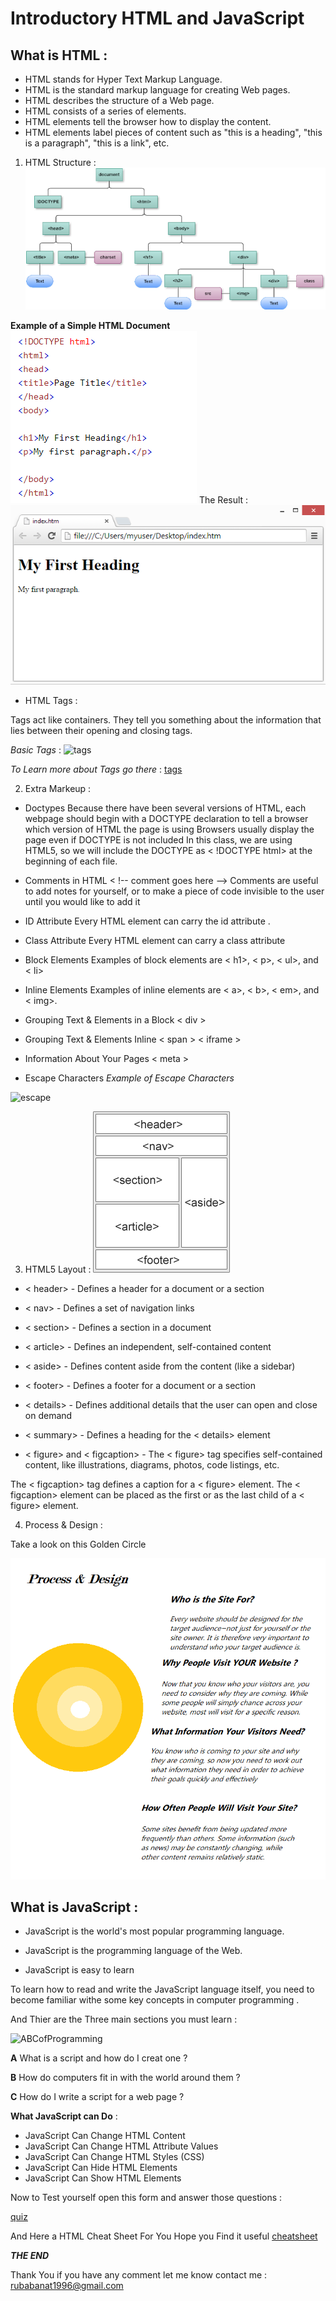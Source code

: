 # Introductory HTML and JavaScript

## What is HTML :

- HTML stands for Hyper Text Markup Language.
- HTML is the standard markup language for creating Web pages.
- HTML describes the structure of a Web page.
- HTML consists of a series of elements.
- HTML elements tell the browser how to display the content.
- HTML elements label pieces of content such as "this is a heading", "this is a paragraph", "this is a link", etc.

1. HTML Structure :
![htmlstructure](/images/unnamedn.png)

**Example of a Simple HTML Document**
![structure](/images/structure.png)
The Result :
![result](/images/result.png)

- HTML Tags :

Tags act like containers. They tell you
something about the information that lies
between their opening and closing tags.

*Basic Tags* :
![tags](https://pinks10.files.wordpress.com/2013/10/tags-doc.png)

*To Learn more about Tags go there* :
 [tags](https://www.w3schools.com/tags/ref_byfunc.asp)

2. Extra Markeup :

- Doctypes
Because there have been several versions of HTML, each webpage should begin with a DOCTYPE declaration to tell a browser which version of HTML the page is using
Browsers usually display the page even if DOCTYPE is not included
In this class, we are using HTML5, so we will include the DOCTYPE as < !DOCTYPE html> at the beginning of each file.

- Comments in HTML
< !-- comment goes here -->
Comments are useful to add notes for yourself, or to make a piece of code invisible to the user until you would like to add it

- ID Attribute 
Every HTML element can carry the id attribute .

- Class Attribute 
Every HTML element can carry a class attribute

- Block Elements
Examples of block elements are
< h1>, < p>, < ul>, and < li>
- Inline Elements
Examples of inline elements are
< a>, < b>, < em>, and < img>.

- Grouping Text & Elements in a Block
 < div >

- Grouping Text & Elements Inline
< span > < iframe > 
- Information About Your Pages
< meta >
- Escape Characters
*Example of Escape Characters*

![escape](/images/escape_ch.jpg)

3. HTML5 Layout :
![htmllayout](/images/layout.gif)

- < header> - Defines a header for a document or a section
- < nav> - Defines a set of navigation links
- < section> - Defines a section in a document
- < article> - Defines an independent, self-contained content
- < aside> - Defines content aside from the content (like a sidebar)
- < footer> - Defines a footer for a document or a section
- < details> - Defines additional details that the user can open and close on demand
- < summary> - Defines a heading for the < details> element

-  < figure> and < figcaption> - The < figure> tag specifies self-contained content, like illustrations, diagrams, photos, code listings, etc.

The < figcaption> tag defines a caption for a < figure> element. The < figcaption> element can be placed as the first or as the last child of a < figure> element.

4. Process & Design :

Take a look on this Golden Circle 

![goldenCircle](/images/process&design.png)



## What is JavaScript :

- JavaScript is the world's most popular programming language.

- JavaScript is the programming language of the Web.

- JavaScript is easy to learn

To learn how to read and write the JavaScript language itself, you need to become familiar withe some key concepts in computer programming .

And Thier are the Three main sections you must learn :

![ABCofProgramming](https://images-wixmp-ed30a86b8c4ca887773594c2.wixmp.com/i/a5a71474-025c-4ffe-b8c1-373c30b8bd6c/ddqpdli-0d40da99-9f0a-4de4-b297-4ab197f457b2.png)

**A**
What is a script and how do I creat one ?

**B**
How do computers fit in with the world around them ?

**C**
How do I write a script for a web page ?

**What JavaScript can Do** :

- JavaScript Can Change HTML Content
- JavaScript Can Change HTML Attribute Values
- JavaScript Can Change HTML Styles (CSS)
- JavaScript Can Hide HTML Elements
- JavaScript Can Show HTML Elements

Now to Test yourself open this form and answer those questions : 

[quiz](https://docs.google.com/forms/d/e/1FAIpQLSeMxPuwb7m4Dw3jFXjPfqqIa_JAXyPNerTffOvZsnHz2jMkDw/viewform?usp=sf_link)  

And Here a HTML Cheat Sheet For You Hope you Find it useful 
[cheatsheet](https://drive.google.com/file/d/1HKawUdeaElmW6pDjG8o1DPjpdtsUAFRV/view?usp=sharing)


***THE END*** 

Thank You if you have any comment let me know 
contact me : rubabanat1996@gmail.com